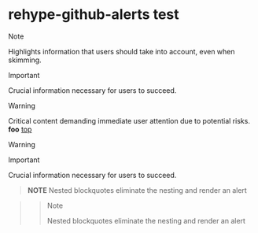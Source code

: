 # rehype-github-alerts test

> [!NOTE]  
> Highlights information that users should take into account, even when skimming.  

> [!IMPORTANT]
> Crucial information necessary for users to succeed.

> [!WARNING]  
> Critical content demanding immediate user attention due to potential risks.  
> **foo** [top](#rehype-github-alerts-test)

> [!WARNING]  
>> [!IMPORTANT]  
>> Crucial information necessary for users to succeed.

> **NOTE**
> Nested blockquotes eliminate the nesting and render an alert

>>> [!NOTE]
>>> Nested blockquotes eliminate the nesting and render an alert